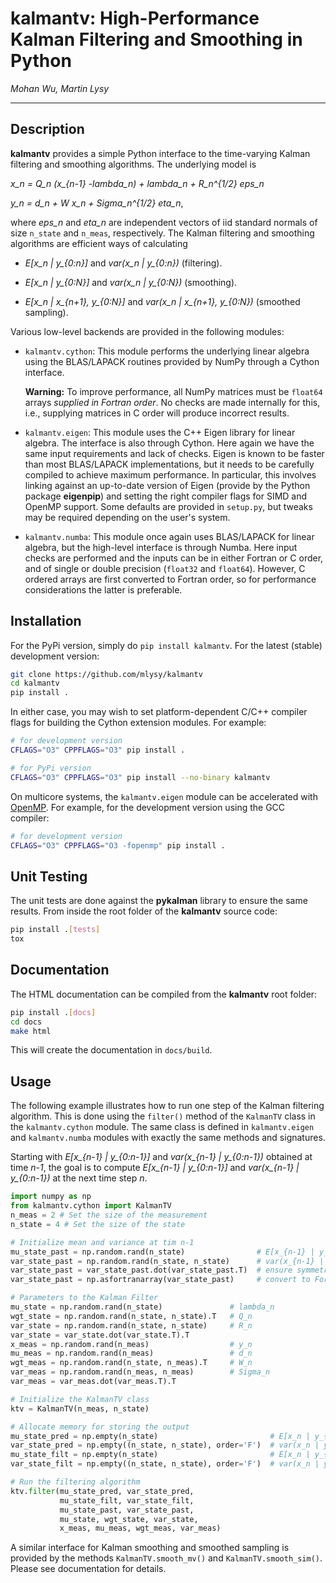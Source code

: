 # kalmantv: High-Performance Kalman Filtering and Smoothing in Python

*Mohan Wu, Martin Lysy*

---

## Description

**kalmantv** provides a simple Python interface to the time-varying Kalman filtering and smoothing algorithms.  The underlying model is

*x_n = Q_n (x_{n-1} -lambda_n) + lambda_n + R_n^{1/2} eps_n*

*y_n = d_n + W x_n + Sigma_n^{1/2} eta_n*,

where *eps_n* and *eta_n* are independent vectors of iid standard normals of size `n_state` and `n_meas`, respectively.  The Kalman filtering and smoothing algorithms are efficient ways of calculating

- *E[x_n | y_{0:n}]* and *var(x_n | y_{0:n})* (filtering).

- *E[x_n | y_{0:N}]* and *var(x_n | y_{0:N})* (smoothing).

- *E[x_n | x_{n+1}, y_{0:N}]* and *var(x_n | x_{n+1}, y_{0:N})* (smoothed sampling).

Various low-level backends are provided in the following modules:

- `kalmantv.cython`: This module performs the underlying linear algebra using the BLAS/LAPACK routines provided by NumPy through a Cython interface.  

    **Warning:** To improve performance, all NumPy matrices must be `float64` arrays *supplied in Fortran order*.  No checks are made internally for this, i.e., supplying matrices in C order will produce incorrect results.


- `kalmantv.eigen`: This module uses the C++ Eigen library for linear algebra.  The interface is also through Cython.  Here again we have the same input requirements and lack of checks.  Eigen is known to be faster than most BLAS/LAPACK implementations, but it needs to be carefully compiled to achieve maximum performance.  In particular, this involves linking against an up-to-date version of Eigen (provide by the Python package **eigenpip**) and setting the right compiler flags for SIMD and OpenMP support.  Some defaults are provided in `setup.py`, but tweaks may be required depending on the user's system.

- `kalmantv.numba`: This module once again uses BLAS/LAPACK for linear algebra, but the high-level interface is through Numba.  Here input checks are performed and the inputs can be in either Fortran or C order, and of single or double precision (`float32` and `float64`).  However, C ordered arrays are first converted to Fortran order, so for performance considerations the latter is preferable.


## Installation

For the PyPi version, simply do `pip install kalmantv`.  For the latest (stable) development version:

```bash
git clone https://github.com/mlysy/kalmantv
cd kalmantv
pip install .
```

In either case, you may wish to set platform-dependent C/C++ compiler flags for building the Cython extension modules.  For example:

``` bash
# for development version
CFLAGS="O3" CPPFLAGS="O3" pip install .

# for PyPi version
CFLAGS="O3" CPPFLAGS="O3" pip install --no-binary kalmantv
```

On multicore systems, the `kalmantv.eigen` module can be accelerated with [OpenMP]().  For example, for the development version using the GCC compiler:

``` bash
# for development version
CFLAGS="O3" CPPFLAGS="O3 -fopenmp" pip install .
```

## Unit Testing

The unit tests are done against the **pykalman** library to ensure the same results.  From inside the root folder of the **kalmantv** source code:
```bash
pip install .[tests]
tox
```

## Documentation

The HTML documentation can be compiled from the **kalmantv** root folder:
```bash
pip install .[docs]
cd docs
make html
```
This will create the documentation in `docs/build`.

## Usage

The following example illustrates how to run one step of the Kalman filtering algorithm.  This is done using the `filter()` method of the `KalmanTV` class in the `kalmantv.cython` module.  The same class is defined in `kalmantv.eigen` and `kalmantv.numba` modules with exactly the same methods and signatures.

Starting with *E[x_{n-1} | y_{0:n-1}]* and *var(x_{n-1} | y_{0:n-1})* obtained at time *n-1*, the goal is to compute *E[x_{n-1} | y_{0:n-1}]* and *var(x_{n-1} | y_{0:n-1})* at the next time step *n*.

```python
import numpy as np
from kalmantv.cython import KalmanTV
n_meas = 2 # Set the size of the measurement
n_state = 4 # Set the size of the state

# Initialize mean and variance at tim n-1
mu_state_past = np.random.rand(n_state)                # E[x_{n-1} | y_{0:n-1}]
var_state_past = np.random.rand(n_state, n_state)      # var(x_{n-1} | y_{0:n-1})
var_state_past = var_state_past.dot(var_state_past.T)  # ensure symmetric positive definiteness
var_state_past = np.asfortranarray(var_state_past)     # convert to Fortran order

# Parameters to the Kalman Filter
mu_state = np.random.rand(n_state)               # lambda_n
wgt_state = np.random.rand(n_state, n_state).T   # Q_n
var_state = np.random.rand(n_state, n_state)     # R_n
var_state = var_state.dot(var_state.T).T
x_meas = np.random.rand(n_meas)                  # y_n
mu_meas = np.random.rand(n_meas)                 # d_n
wgt_meas = np.random.rand(n_state, n_meas).T     # W_n
var_meas = np.random.rand(n_meas, n_meas)        # Sigma_n
var_meas = var_meas.dot(var_meas.T).T

# Initialize the KalmanTV class
ktv = KalmanTV(n_meas, n_state)

# Allocate memory for storing the output
mu_state_pred = np.empty(n_state)                         # E[x_n | y_{0:n-1}]
var_state_pred = np.empty((n_state, n_state), order='F')  # var(x_n | y_{0:n-1})
mu_state_filt = np.empty(n_state)                         # E[x_n | y_{0:n}]
var_state_filt = np.empty((n_state, n_state), order='F')  # var(x_n | y_{0:n})

# Run the filtering algorithm
ktv.filter(mu_state_pred, var_state_pred,
           mu_state_filt, var_state_filt,
           mu_state_past, var_state_past,
           mu_state, wgt_state, var_state,
           x_meas, mu_meas, wgt_meas, var_meas)
```

A similar interface for Kalman smoothing and smoothed sampling is provided by the methods `KalmanTV.smooth_mv()` and `KalmanTV.smooth_sim()`.  Please see documentation for details.
